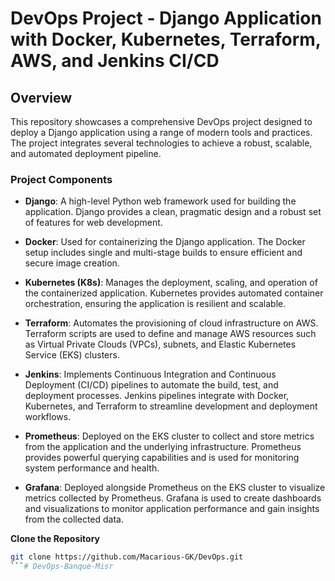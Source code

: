 # **DevOps Project - Django Application with Docker, Kubernetes, Terraform, AWS, and Jenkins CI/CD**

## **Overview**

This repository showcases a comprehensive DevOps project designed to deploy a Django application using a range of modern tools and practices. The project integrates several technologies to achieve a robust, scalable, and automated deployment pipeline.

### **Project Components**

- **Django**: A high-level Python web framework used for building the application. Django provides a clean, pragmatic design and a robust set of features for web development.

- **Docker**: Used for containerizing the Django application. The Docker setup includes single and multi-stage builds to ensure efficient and secure image creation.

- **Kubernetes (K8s)**: Manages the deployment, scaling, and operation of the containerized application. Kubernetes provides automated container orchestration, ensuring the application is resilient and scalable.

- **Terraform**: Automates the provisioning of cloud infrastructure on AWS. Terraform scripts are used to define and manage AWS resources such as Virtual Private Clouds (VPCs), subnets, and Elastic Kubernetes Service (EKS) clusters.

- **Jenkins**: Implements Continuous Integration and Continuous Deployment (CI/CD) pipelines to automate the build, test, and deployment processes. Jenkins pipelines integrate with Docker, Kubernetes, and Terraform to streamline development and deployment workflows.

- **Prometheus**: Deployed on the EKS cluster to collect and store metrics from the application and the underlying infrastructure. Prometheus provides powerful querying capabilities and is used for monitoring system performance and health.

- **Grafana**: Deployed alongside Prometheus on the EKS cluster to visualize metrics collected by Prometheus. Grafana is used to create dashboards and visualizations to monitor application performance and gain insights from the collected data.


**Clone the Repository**

   ```bash
   git clone https://github.com/Macarious-GK/DevOps.git
```#   D e v O p s - B a n q u e - M i s r  
 